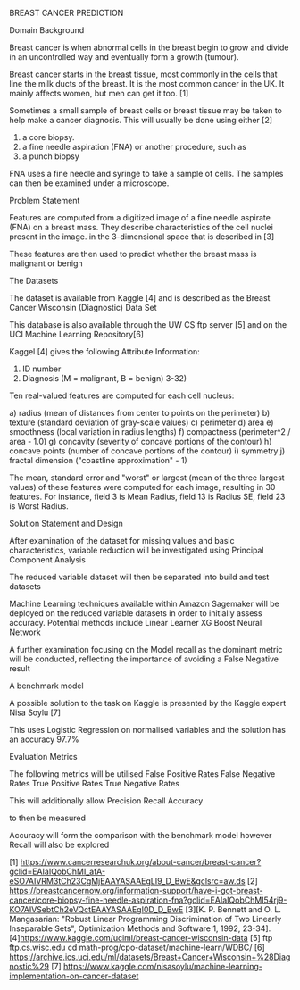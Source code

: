 BREAST CANCER PREDICTION

Domain Background

Breast cancer is when abnormal cells in the breast begin to grow and divide in an uncontrolled way and eventually form a growth (tumour).

Breast cancer starts in the breast tissue, most commonly in the cells that line the milk ducts of the breast. It is the most common cancer in the UK. It mainly affects women, but men can get it too. [1]

Sometimes a small sample of breast cells or breast tissue may be taken to help make a cancer diagnosis. This will usually be done using either [2]
1. a core biopsy.
2. a fine needle aspiration (FNA) or another procedure, such as
3. a punch biopsy

FNA uses a fine needle and syringe to take a sample of cells. The samples can then be examined under a microscope.

Problem Statement

Features are computed from a digitized image of a fine needle aspirate (FNA) on a breast mass. They describe characteristics of the cell nuclei present in the image.
in the 3-dimensional space that is described in [3]

These features are then used to predict whether the breast mass is malignant or benign


The Datasets

The dataset is available from Kaggle [4] and is described as the Breast Cancer Wisconsin (Diagnostic) Data Set

This database is also available through the UW CS ftp server [5] and on the UCI Machine Learning Repository[6]

Kaggel [4] gives the following Attribute Information:

1) ID number
2) Diagnosis (M = malignant, B = benign)
3-32)

Ten real-valued features are computed for each cell nucleus:

a) radius (mean of distances from center to points on the perimeter)
b) texture (standard deviation of gray-scale values)
c) perimeter
d) area
e) smoothness (local variation in radius lengths)
f) compactness (perimeter^2 / area - 1.0)
g) concavity (severity of concave portions of the contour)
h) concave points (number of concave portions of the contour)
i) symmetry
j) fractal dimension ("coastline approximation" - 1)

The mean, standard error and "worst" or largest (mean of the three
largest values) of these features were computed for each image,
resulting in 30 features. For instance, field 3 is Mean Radius, field
13 is Radius SE, field 23 is Worst Radius.


Solution Statement and Design

After examination of the dataset for missing values and basic characteristics, variable reduction will be investigated using Principal Component Analysis

The reduced variable dataset will then be separated into build and test datasets

Machine Learning techniques available within Amazon Sagemaker will be deployed on the reduced variable datasets in order to initially assess accuracy. Potential methods include
  Linear Learner
  XG Boost
  Neural Network

A further examination focusing on the Model recall as the dominant metric will be conducted, reflecting the importance of avoiding a False Negative result

A benchmark model

A possible solution to the task on Kaggle is presented by the Kaggle expert Nisa Soylu [7]

This uses Logistic Regression on normalised variables and the solution has an accuracy 97.7%

Evaluation Metrics

The following metrics will be utilised
False Positive Rates
False Negative Rates
True Positive Rates
True Negative Rates

This will additionally allow
Precision
Recall
Accuracy

to then be measured

Accuracy will form the comparison with the benchmark model however Recall will also be explored

[1] https://www.cancerresearchuk.org/about-cancer/breast-cancer?gclid=EAIaIQobChMI_afA-eSO7AIVRM3tCh23CgMjEAAYASAAEgLI9_D_BwE&gclsrc=aw.ds
[2] https://breastcancernow.org/information-support/have-i-got-breast-cancer/core-biopsy-fine-needle-aspiration-fna?gclid=EAIaIQobChMI54rj9-KO7AIVSebtCh2eVQctEAAYASAAEgI0D_D_BwE
[3][K. P. Bennett and O. L. Mangasarian: "Robust Linear Programming Discrimination of Two Linearly Inseparable Sets", Optimization Methods and Software 1, 1992, 23-34].
[4]https://www.kaggle.com/uciml/breast-cancer-wisconsin-data
[5] ftp ftp.cs.wisc.edu cd math-prog/cpo-dataset/machine-learn/WDBC/
[6]  https://archive.ics.uci.edu/ml/datasets/Breast+Cancer+Wisconsin+%28Diagnostic%29
[7] https://www.kaggle.com/nisasoylu/machine-learning-implementation-on-cancer-dataset
